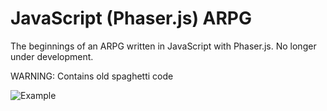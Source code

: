 # JavaScript (Phaser.js) ARPG
The beginnings of an ARPG written in JavaScript with Phaser.js. No longer under development.

WARNING: Contains old spaghetti code

![Example](https://i.imgur.com/gnnfUVL.png)
